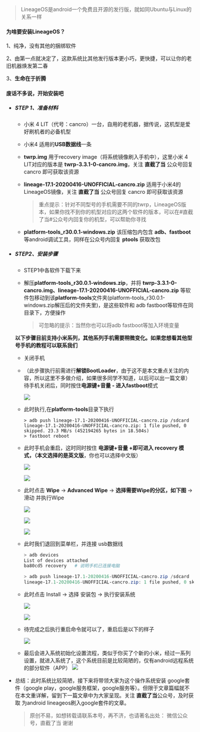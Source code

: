 > LineageOS是android一个免费且开源的发行版，就如同Ubuntu与Linux的关系一样

#### 为啥要安装LineageOS？

1、纯净，没有其他的捆绑软件

2、由第一点就决定了，这款系统比其他发行版本更小巧，更快捷，可以让你的老旧机器焕发第二春

3、**生命在于折腾**

#### 废话不多说，开始安装吧

- ##### STEP 1、准备材料

  - 小米 4 LIT（代号：cancro）一台，自用的老机器，据传说，这机型是爱好刷机者的必备机型

  - 小米4 适用的**USB数据线**一条

  - **twrp.img** 用于recovery image（将系统镜像刷入手机中），这里小米 4 LIT对应的版本是 **twrp-3.3.1-0-cancro.img**，关注 **直截了当** 公众号回复 cancro 即可获取该资源

  - **lineage-17.1-20200416-UNOFFICIAL-cancro.zip** 适用于小米4的LineageOS镜像，关注 **直截了当** 公众号回复 cancro 即可获取该资源

    > 重点提示：针对不同型号的手机需要不同的twrp，LineageOS版本，如果你找不到你的机型对应的这两个软件的版本，可以在#直截了当#公众号内回复你的机型，可以帮助你寻找

  - **platform-tools_r30.0.1-windows.zip** 该压缩包内包含 **adb、fastboot** 等android调试工具，同样在公众号内回复 **ptools** 获取改包

- ##### STEP2、安装步骤

  - STEP1中各软件下载下来

  - 解压**platform-tools_r30.0.1-windows.zip**，并将 **twrp-3.3.1-0-cancro.img、lineage-17.1-20200416-UNOFFICIAL-cancro.zip**  等软件包移动到该**platform-tools**文件夹(platform-tools_r30.0.1-windows.zip解压后的文件夹里)，是这些软件和 adb fastboot等软件在同目录下，方便操作

    > 可忽略的提示：当然你也可以将adb fastboot等加入环境变量

  **以下步骤目前支持小米系列，其他系列手机需要稍微变化。如果您想看其他型号手机的教程可以联系我们**

  - 关闭手机

  - （此步骤执行前需进行**解锁BootLoader**，由于这不是本文重点关注的内容，所以这里不多做介绍，如果很多同学不知道，以后可以出一篇文章）待手机关闭后，同时按住**电源键+音量 - **进入**fastboot**模式

    ![](pics/1.png)

  - 此时执行,在**platform-tools**目录下执行

    ```powe
    > adb push lineage-17.1-20200416-UNOFFICIAL-cancro.zip /sdcard
    lineage-17.1-20200416-UNOFFICIAL-cancro.zip: 1 file pushed, 0 skipped. 23.3 MB/s (452194265 bytes in 18.504s)
    > fastboot reboot
    ```

  - 此时手机会重启，这时同时按住 **电源键+音量 +**即可进入 **recovery** 模式，（本文选择的是**英文版**，你也可以选择中文版）

    ![](pics/2.jpg)

    ![](pics/3.jpg)

  

  - 此时点击 **Wipe** -> **Advanced Wipe** ->  **选择需要Wipe的分区，如下图** -> 滑动 并执行Wipe

    ![](pics/4.jpg)

    ![](pics/5.jpg)

    ![](pics/6.jpg)

  - 此时我们退回到菜单栏，并连接 usb数据线

    ```powershell
    > adb devices
    List of devices attached
    ba80cd5 recovery   # 说明手机已连接电脑
    
    > adb push lineage-17.1-20200416-UNOFFICIAL-cancro.zip /sdcard
    lineage-17.1-20200416-UNOFFICIAL-cancro.zip: 1 file pushed, 0 skipped. 25.9 MB/s (452194265 bytes in 16.666s) # 系统安装包推送到手机/sdcard目录下
    ```

    

  - 此时点击 Install -> 选择 安装包 -> 执行安装系统

    ![](pics/3.jpg)

    ![](pics/7.jpg)

  - 待完成之后执行重启命令就可以了，重启后是以下的样子

    ![](pics/8.jpg)

  - 最后会进入系统初始化设置流程，类似于你买了个新的小米，经过一系列设置，就进入系统了，这个系统目前是比较简陋的，仅有android远程系统的部分软件（APP）
    ![](pics/9.jpg)

- 总结：此时系统比较简陋，接下来将带领大家为这个操作系统安装 google套件（google play，google服务框架，google服务等）。但限于文章篇幅就不在本文重详解，留到下一篇文章中为大家呈现。关注 **直截了当**公众号，及时获取 为android lineageos刷入google套件的文章。

  > 原创不易，如想转载请联系本号，再不济，也请著名出处： 微信公众号，直截了当  谢谢